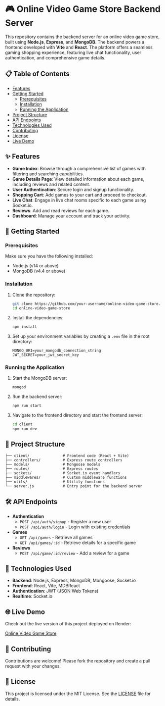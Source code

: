 # 🎮 Online Video Game Store Backend Server

This repository contains the backend server for an online video game store, built using **Node.js**, **Express**, and **MongoDB**. The backend powers a frontend developed with **Vite** and **React**. The platform offers a seamless gaming shopping experience, featuring live chat functionality, user authentication, and comprehensive game details.

## 📋 Table of Contents

- [Features](#features)
- [Getting Started](#getting-started)
  - [Prerequisites](#prerequisites)
  - [Installation](#installation)
  - [Running the Application](#running-the-application)
- [Project Structure](#project-structure)
- [API Endpoints](#api-endpoints)
- [Technologies Used](#technologies-used)
- [Contributing](#contributing)
- [License](#license)
- [Live Demo](#live-demo)

## ✨ Features

- **Game Index**: Browse through a comprehensive list of games with filtering and searching capabilities.
- **Game Details Page**: View detailed information about each game, including reviews and related content.
- **User Authentication**: Secure login and signup functionality.
- **Shopping Cart**: Add games to your cart and proceed to checkout.
- **Live Chat**: Engage in live chat rooms specific to each game using Socket.io.
- **Reviews**: Add and read reviews for each game.
- **Dashboard**: Manage your account and track your activity.

## 🚀 Getting Started

### Prerequisites

Make sure you have the following installed:

- Node.js (v14 or above)
- MongoDB (v4.4 or above)

### Installation

1. Clone the repository:

   ```bash
   git clone https://github.com/your-username/online-video-game-store.git
   cd online-video-game-store
   ```

2. Install the dependencies:

   ```bash
   npm install
   ```

3. Set up your environment variables by creating a `.env` file in the root directory:
   ```
   MONGO_URI=your_mongodb_connection_string
   JWT_SECRET=your_jwt_secret_key
   ```

### Running the Application

1. Start the MongoDB server:

   ```bash
   mongod
   ```

2. Run the backend server:

   ```bash
   npm run start
   ```

3. Navigate to the frontend directory and start the frontend server:
   ```bash
   cd client
   npm run dev
   ```

## 📂 Project Structure

```
├── client/               # Frontend code (React + Vite)
├── controllers/          # Express route controllers
├── models/               # Mongoose models
├── routes/               # Express routes
├── sockets/              # Socket.io event handlers
├── middlewares/          # Custom middleware functions
├── utils/                # Utility functions
└── server.js             # Entry point for the backend server
```

## 🛠️ API Endpoints

- **Authentication**
  - `POST /api/auth/signup` - Register a new user
  - `POST /api/auth/login` - Login with existing credentials
- **Games**
  - `GET /api/games` - Retrieve all games
  - `GET /api/games/:id` - Retrieve details for a specific game
- **Reviews**
  - `POST /api/game/:id/review` - Add a review for a game

## 🧰 Technologies Used

- **Backend**: Node.js, Express, MongoDB, Mongoose, Socket.io
- **Frontend**: React, Vite, MDBReact
- **Authentication**: JWT (JSON Web Tokens)
- **Realtime**: Socket.io

## 🌐 Live Demo

Check out the live version of this project deployed on Render:

[Online Video Game Store](https://gamestore-o1dk.onrender.com/)

## 🤝 Contributing

Contributions are welcome! Please fork the repository and create a pull request with your changes.

## 📝 License

This project is licensed under the MIT License. See the [LICENSE](LICENSE) file for details.
